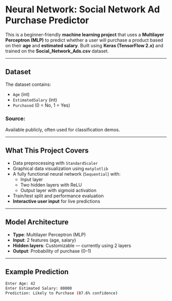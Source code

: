 # Neural Network: Social Network Ad Purchase Predictor

This is a beginner-friendly **machine learning project** that uses a **Multilayer Perceptron (MLP)** to predict whether a user will purchase a product based on their **age** and **estimated salary**. Built using **Keras (TensorFlow 2.x)** and trained on the **Social_Network_Ads.csv** dataset.

---

## Dataset

The dataset contains:
- `Age` (int)
- `EstimatedSalary` (int)
- `Purchased` (0 = No, 1 = Yes)

### Source:
Available publicly, often used for classification demos.

---

##  What This Project Covers

- Data preprocessing with `StandardScaler`
- Graphical data visualization using `matplotlib`
- A fully functional neural network (`Sequential`) with:
  - Input layer
  - Two hidden layers with ReLU
  - Output layer with sigmoid activation
- Train/test split and performance evaluation
- **Interactive user input** for live predictions

---

## Model Architecture

- **Type**: Multilayer Perceptron (MLP)
- **Input**: 2 features (age, salary)
- **Hidden layers**: Customizable — currently using 2 layers
- **Output**: Probability of purchase (0–1)

---

##  Example Prediction

```bash
Enter Age: 42
Enter Estimated Salary: 80000
Prediction: Likely to Purchase (87.6% confidence)
